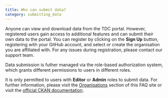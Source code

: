```yaml
---
title: Who can submit data?
category: submitting_data
---
```


Anyone can view and download data from the TDC portal. However, registered users gain access to additional features and can submit their own data to the portal. You can register by clicking on the __Sign Up__ button, registering with your GitHub account, and select or create the organisation you are affiliated with. For any issues during registration, please contact our support team.

Data submission is futher managed via the role-based authorization system, which grants different permissions to users in different roles. 

It is only permitted to users with __Editor__ or __Admin__ roles to submit data. For further information, please visit the [Organisations](https://portal.transport-data.org/faq#organizations) section of this FAQ site or visit the [official CKAN documentation](https://docs.ckan.org/en/2.11/user-guide.html#managing-an-organization).


